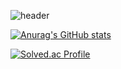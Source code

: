![header](https://capsule-render.vercel.app/api?type=wave&color=auto&height=300&section=header&text=capsule%20render&fontSize=90)


[![Anurag's GitHub stats](https://github-readme-stats.vercel.app/api?username=kimmoonwoong&show_icons=true&theme=radical)](https://github.com/anuraghazra/github-readme-stats)


[![Solved.ac Profile](http://mazassumnida.wtf/api/v2/generate_badge?boj=ansdnd1500)](https://solved.ac/ansdnd1500/)

<!--
**kimmoonwoong/kimmoonwoong** is a ✨ _special_ ✨ repository because its `README.md` (this file) appears on your GitHub profile.

Here are some ideas to get you started:

- 🌱 I’m currently learning ...
- 👯 I’m looking to collaborate on ...
- 🤔 I’m looking for help with ...
- 💬 Ask me about ...
- 📫 How to reach me: ...
- 😄 Pronouns: ...
- ⚡ Fun fact: ...
-->
